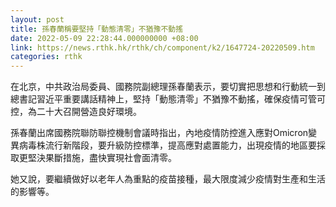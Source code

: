 ```yaml
---
layout: post
title: 孫春蘭稱要堅持「動態清零」不猶豫不動搖
date: 2022-05-09 22:28:44.000000000 +08:00
link: https://news.rthk.hk/rthk/ch/component/k2/1647724-20220509.htm
categories: rthk
---
```


在北京，中共政治局委員、國務院副總理孫春蘭表示，要切實把思想和行動統一到總書記習近平重要講話精神上，堅持「動態清零」不猶豫不動搖，確保疫情可管可控，為二十大召開營造良好環境。

孫春蘭出席國務院聯防聯控機制會議時指出，內地疫情防控進入應對Omicron變異病毒株流行新階段，要升級防控標準，提高應對處置能力，出現疫情的地區要採取更堅決果斷措施，盡快實現社會面清零。

她又說，要繼續做好以老年人為重點的疫苗接種，最大限度減少疫情對生產和生活的影響等。
